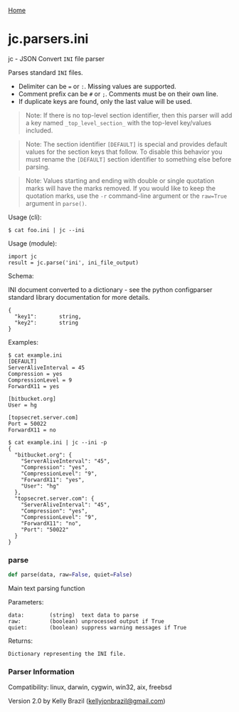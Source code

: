 [Home](https://kellyjonbrazil.github.io/jc/)
<a id="jc.parsers.ini"></a>

# jc.parsers.ini

jc - JSON Convert `INI` file parser

Parses standard `INI` files.

- Delimiter can be `=` or `:`. Missing values are supported.
- Comment prefix can be `#` or `;`. Comments must be on their own line.
- If duplicate keys are found, only the last value will be used.

> Note: If there is no top-level section identifier, then this parser will
> add a key named `_top_level_section_` with the top-level key/values
> included.

> Note: The section identifier `[DEFAULT]` is special and provides default
> values for the section keys that follow. To disable this behavior you must
> rename the `[DEFAULT]` section identifier to something else before
> parsing.

> Note: Values starting and ending with double or single quotation marks
> will have the marks removed. If you would like to keep the quotation
> marks, use the `-r` command-line argument or the `raw=True` argument in
> `parse()`.

Usage (cli):

    $ cat foo.ini | jc --ini

Usage (module):

    import jc
    result = jc.parse('ini', ini_file_output)

Schema:

INI document converted to a dictionary - see the python configparser
standard library documentation for more details.

    {
      "key1":       string,
      "key2":       string
    }

Examples:

    $ cat example.ini
    [DEFAULT]
    ServerAliveInterval = 45
    Compression = yes
    CompressionLevel = 9
    ForwardX11 = yes

    [bitbucket.org]
    User = hg

    [topsecret.server.com]
    Port = 50022
    ForwardX11 = no

    $ cat example.ini | jc --ini -p
    {
      "bitbucket.org": {
        "ServerAliveInterval": "45",
        "Compression": "yes",
        "CompressionLevel": "9",
        "ForwardX11": "yes",
        "User": "hg"
      },
      "topsecret.server.com": {
        "ServerAliveInterval": "45",
        "Compression": "yes",
        "CompressionLevel": "9",
        "ForwardX11": "no",
        "Port": "50022"
      }
    }

<a id="jc.parsers.ini.parse"></a>

### parse

```python
def parse(data, raw=False, quiet=False)
```

Main text parsing function

Parameters:

    data:        (string)  text data to parse
    raw:         (boolean) unprocessed output if True
    quiet:       (boolean) suppress warning messages if True

Returns:

    Dictionary representing the INI file.

### Parser Information
Compatibility:  linux, darwin, cygwin, win32, aix, freebsd

Version 2.0 by Kelly Brazil (kellyjonbrazil@gmail.com)
